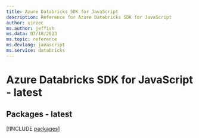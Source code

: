 ```yaml
---
title: Azure Databricks SDK for JavaScript
description: Reference for Azure Databricks SDK for JavaScript
author: xirzec
ms.author: jeffish
ms.data: 07/18/2023
ms.topic: reference
ms.devlang: javascript
ms.service: databricks
---
```

# Azure Databricks SDK for JavaScript - latest
## Packages - latest
[!INCLUDE [packages](databricks-index.md)]